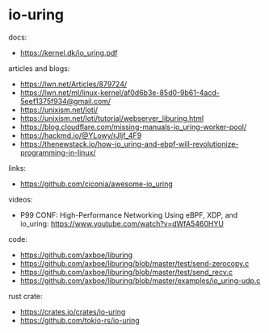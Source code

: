 # io-uring

docs:
- https://kernel.dk/io_uring.pdf

articles and blogs:
- https://lwn.net/Articles/879724/
- https://lwn.net/ml/linux-kernel/af0d6b3e-85d0-9b61-4acd-5eef1375f934@gmail.com/
- https://unixism.net/loti/
- https://unixism.net/loti/tutorial/webserver_liburing.html
- https://blog.cloudflare.com/missing-manuals-io_uring-worker-pool/
- https://hackmd.io/@YLowy/rJljf_4F9
- https://thenewstack.io/how-io_uring-and-ebpf-will-revolutionize-programming-in-linux/

links:
- https://github.com/ciconia/awesome-io_uring

videos:
-  P99 CONF: High-Performance Networking Using eBPF, XDP, and io_uring:
   https://www.youtube.com/watch?v=dWfA5460HYU

code:
- https://github.com/axboe/liburing
- https://github.com/axboe/liburing/blob/master/test/send-zerocopy.c
- https://github.com/axboe/liburing/blob/master/test/send_recv.c
- https://github.com/axboe/liburing/blob/master/examples/io_uring-udp.c

rust crate:
- https://crates.io/crates/io-uring
- https://github.com/tokio-rs/io-uring
